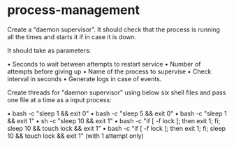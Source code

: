 # process-management

Create a “daemon supervisor”. It should check that the process is running all the times and starts it if in case it is down.  

It should take as parameters:

• Seconds to wait between attempts to restart service 
• Number of attempts before giving up 
• Name of the process to supervise 
• Check interval in seconds 
• Generate logs in case of events.

Create threads for "daemon supervisor" using below six shell files and pass one file at a time as a input process:

• bash -c "sleep 1 && exit 0" 
• bash -c "sleep 5 && exit 0" 
• bash -c "sleep 1 && exit 1" 
• sh -c "sleep 10 && exit 1" 
• bash -c "if [ -f lock ]; then exit 1; fi; sleep 10 && touch lock && exit 1" 
• bash -c "if [ -f lock ]; then exit 1; fi; sleep 10 && touch lock && exit 1" (with 1 attempt only) 
